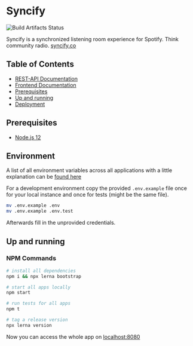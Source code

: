 # Syncify

![Build Artifacts Status](https://github.com/danielschleindlsperger/syncify/workflows/Build%20and%20deploy/badge.svg)

Syncify is a synchronized listening room experience for Spotify. Think community radio. [syncify.co](https://syncify.co)

## Table of Contents

- [REST-API Documentation](api/README.md)
- [Frontend Documentation](frontend/README.md)
- [Prerequisites](#prerequisites)
- [Up and running](#up-and-running)
- [Deployment](./documentation/deployment.md)

## Prerequisites

- [Node.js 12](https://nodejs.org/en/)

## Environment

A list of all environment variables across all applications with a little explanation can be [found here](./documentation/environment-configuration.md)

For a development environment copy the provided `.env.example` file once for your local instance and once for tests (might be the same file).

```bash
mv .env.example .env
mv .env.example .env.test
```

Afterwards fill in the unprovided credentials.

## Up and running

### NPM Commands

```bash
# install all dependencies
npm i && npx lerna bootstrap

# start all apps locally
npm start

# run tests for all apps
npm t

# tag a release version
npx lerna version
```

Now you can access the whole app on [localhost:8080](http://localhost:8080)

